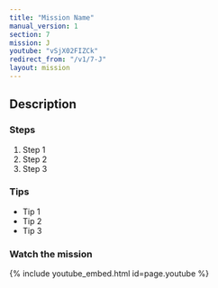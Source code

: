```yaml
---
title: "Mission Name"
manual_version: 1
section: 7
mission: J
youtube: "vSjX02FIZCk"
redirect_from: "/v1/7-J"
layout: mission
---
```




## Description

### Steps

1. Step 1
2. Step 2
3. Step 3

### Tips

* Tip 1
* Tip 2
* Tip 3

### Watch the mission

{% include youtube_embed.html id=page.youtube %}

